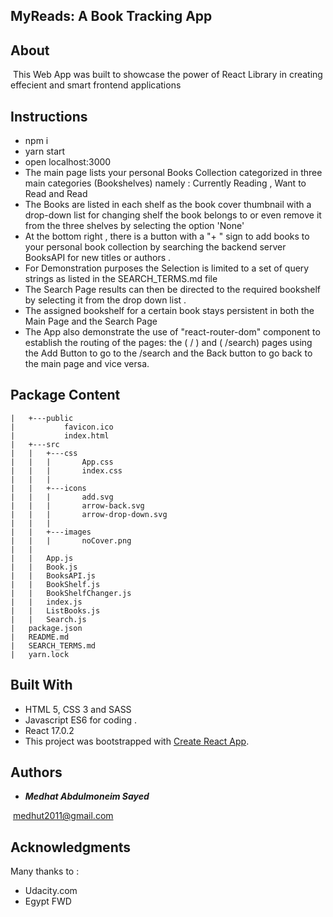 ## MyReads: A Book Tracking App 


## About	

​	This Web App was built to showcase the power of React Library in creating effecient and smart frontend applications

## Instructions

- npm i
- yarn start
- open localhost:3000
- The main page lists your personal Books Collection categorized in three main categories (Bookshelves) namely : Currently Reading , Want to Read and Read
- The Books are listed in each shelf as the book cover thumbnail with a drop-down list for changing shelf the book belongs to or even remove it from the three shelves by selecting the option 'None'
- At the bottom right , there is a button with a "+ " sign to add books to your personal book collection by searching the backend server BooksAPI for new titles or authors  .
- For Demonstration purposes the Selection is limited to a set of query strings as listed in the SEARCH_TERMS.md file
- The Search Page results can then be directed to the required bookshelf by selecting it from the drop down list .
- The assigned bookshelf for a certain book stays persistent in both the Main Page and the Search Page
- The App also demonstrate the use of "react-router-dom" component to establish the routing of the pages: the ( / ) and ( /search)  pages using the Add Button to go to the /search and the Back button to go back to the main page and vice versa.

##  Package Content

```
|   +---public
|			favicon.ico
|			index.html	
|   +---src
|   |   +---css
|   |   |       App.css
|   |   |       index.css
|   |   |
|   |   +---icons
|   |   |       add.svg
|   |   |       arrow-back.svg
|   |   |		arrow-drop-down.svg
|	|	|
|   |   +---images
|   |   |       noCover.png
|	|
|   |   App.js
|	|	Book.js
|	|	BooksAPI.js
|	|	BookShelf.js
|	|	BookShelfChanger.js
|	|	index.js
|	|	ListBooks.js
|	|	Search.js
|   package.json
|   README.md
|   SEARCH_TERMS.md
|   yarn.lock

```



## Built With
* HTML 5, CSS 3 and SASS
* Javascript ES6 for coding .
* React 17.0.2
* This project was bootstrapped with [Create React App](https://github.com/facebookincubator/create-react-app).

## Authors

* ***Medhat Abdulmoneim Sayed*** 

​       medhut2011@gmail.com

## Acknowledgments

Many thanks to :

* Udacity.com
* Egypt FWD
